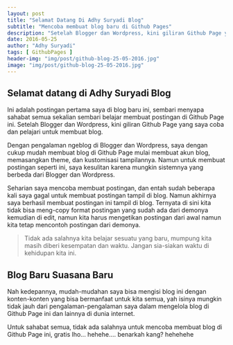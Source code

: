 ```yaml
---
layout: post
title: "Selamat Datang Di Adhy Suryadi Blog"
subtitle: "Mencoba membuat blog baru di Github Pages"
description: "Setelah Blogger dan Wordpress, kini giliran Github Page yang saya coba dan pelajari untuk membuat blog."
date: 2016-05-25
author: "Adhy Suryadi"
tags: [ GithubPages ]
header-img: "img/post/github-blog-25-05-2016.jpg"
image: "img/post/github-blog-25-05-2016.jpg"
---
```


## Selamat datang di Adhy Suryadi Blog

<p>Ini adalah postingan pertama saya di blog baru ini, sembari menyapa sahabat semua sekalian sembari belajar membuat postingan di Github Page ini. Setelah Blogger dan Wordpress, kini giliran Github Page yang saya coba dan pelajari untuk membuat blog.</p>

<p>Dengan pengalaman ngeblog di Blogger dan Wordpress, saya dengan cukup mudah membuat blog di Github Page mulai membuat akun blog, memasangkan theme, dan kustomisasi tampilannya. Namun untuk membuat postingan seperti ini, saya kesulitan karena mungkin sistemnya yang berbeda dari Blogger dan Wordpress.</p>

<p>Seharian saya mencoba membuat postingan, dan entah sudah beberapa kali saya gagal untuk membuat postingan tampil di blog. Namun akhirnya saya berhasil membuat postingan ini tampil di blog. Ternyata di sini kita tidak bisa meng-copy format postingan yang sudah ada dari demonya kemudian di edit, namun kita harus mengetikan postingan dari awal namun kita tetap mencontoh postingan dari demonya.</p>

> Tidak ada salahnya kita belajar sesuatu yang baru, mumpung kita masih diberi kesempatan dan waktu. Jangan sia-siakan waktu di kehidupan kita ini.

## Blog Baru Suasana Baru

<p>Nah kedepannya, mudah-mudahan saya bisa mengisi blog ini dengan konten-konten yang bisa bermanfaat untuk kita semua, yah isinya mungkin tidak jauh dari pengalaman-pengalaman saya dalam mengelola blog di Github Page ini dan lainnya di dunia internet.</p> 

<p>Untuk sahabat semua, tidak ada salahnya untuk mencoba membuat blog di Github Page ini, gratis lho... hehehe.... benarkah kang? hehehehe</p>
